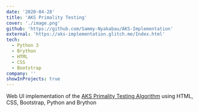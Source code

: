 ```yaml
---
date: '2020-04-28'
title: 'AKS Primality Testing'
cover: './image.png'
github: 'https://github.com/Sammy-Nyakabau/AKS-Implementation'
external: 'https://aks-implementation.glitch.me/Index.html'
tech:
  - Python 3
  - Brython
  - HTML
  - CSS
  - Bootstrap
company: ''
showInProjects: true
---
```


Web UI implementation of the [AKS Primality Testing Algorithm](https://en.wikipedia.org/wiki/AKS_primality_test) using HTML, CSS, Bootstrap, Python and Brython
